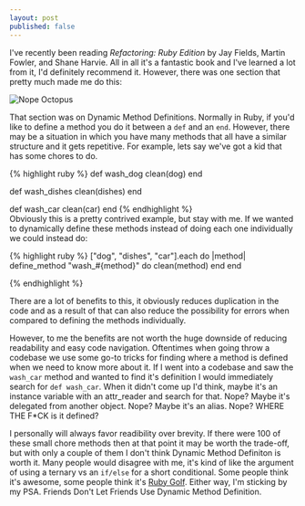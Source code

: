 ```yaml
---
layout: post
published: false
---
```


I've recently been reading _Refactoring: Ruby Edition_ by Jay Fields, Martin
Fowler, and Shane Harvie. All in all it's a fantastic book and I've learned a
lot from it, I'd definitely recommend it. However, there was one section that
pretty much made me do this:

![Nope Octopus](http://s3-ec.buzzfed.com/static/enhanced/terminal05/2012/8/10/14/anigif_enhanced-buzz-17859-1344624588-3.gif)

That section was on Dynamic Method Definitions. Normally in Ruby, if you'd like
to define a method you do it between a `def` and an `end`. However, there may be
a situation in which you have many methods that all have a similar structure and
it gets repetitive. For example, lets say we've got a kid that has some chores
to do.

{% highlight ruby  %}
  def wash_dog
    clean(dog)
  end

  def wash_dishes
    clean(dishes)
  end

  def wash_car
    clean(car)
  end
{% endhighlight %}
<br>
Obviously this is a pretty contrived example, but stay with me. If we wanted to
dynamically define these methods instead of doing each one individually we could
instead do:

{% highlight ruby  %}
["dog", "dishes", "car"].each do |method|
  define_method "wash_#{method}" do
    clean(method)
  end
end

{% endhighlight %}

There are a lot of benefits to this, it obviously reduces duplication in the
code and as a result of that can also reduce the possibility for errors when
compared to defining the methods individually.

However, to me the benefits are not worth the huge downside of reducing
readability and easy code navigation. Oftentimes when going throw a codebase we
use some go-to tricks for finding where a method is defined when we need to know
more about it. If I went into a codebase and saw the `wash_car` method and
wanted to find it's definition I would immediately search for `def wash_car`.
When it didn't come up I'd think, maybe it's an instance variable with an
attr_reader and search for that. Nope? Maybe it's delegated from another object.
Nope? Maybe it's an alias. Nope? WHERE THE F*CK is it defined?

I personally will always favor readibility over brevity. If there were 100 of
these small chore methods then at that point it may be worth the trade-off, but
with only a couple of them I don't think Dynamic Method Definiton is worth it.
Many people would disagree with me, it's kind of like the
argument of using a ternary vs an `if/else` for a short conditional. Some people
think it's awesome, some people think it's [Ruby
Golf](http://www.sitepoint.com/ruby-golf/). Either way, I'm sticking by my PSA.
Friends Don't Let Friends Use Dynamic Method Definition.
